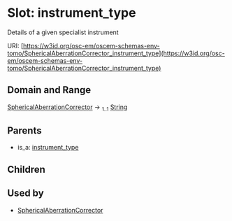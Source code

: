 
# Slot: instrument_type

Details of a given specialist instrument

URI: [https://w3id.org/osc-em/oscem-schemas-env-tomo/SphericalAberrationCorrector_instrument_type](https://w3id.org/osc-em/oscem-schemas-env-tomo/SphericalAberrationCorrector_instrument_type)


## Domain and Range

[SphericalAberrationCorrector](SphericalAberrationCorrector.md) &#8594;  <sub>1..1</sub> [String](types/String.md)

## Parents

 *  is_a: [instrument_type](instrument_type.md)

## Children


## Used by

 * [SphericalAberrationCorrector](SphericalAberrationCorrector.md)
